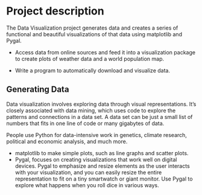 # Project description
The Data Visualization project generates data and creates a series of functional and beautiful visualizations of that data using matplotlib and Pygal.

-  Access data from online sources and feed it into a visualization package to create plots of weather data and a world population map.

-  Write a program to automatically download and visualize data.

## Generating Data
Data visualization involves exploring data through visual representations. It’s closely associated with data mining, which uses code to explore the patterns and connections in a data set. A data set can be just a small list of numbers that fits in one line of code or many gigabytes of data.


People use Python for data-intensive work in genetics, climate research, political and economic analysis, and much more.

-  matplotlib to make simple plots, such as line graphs and scatter plots.
-  Pygal, focuses on creating visualizations that work well on digital devices. Pygal to emphasize and resize elements as the user interacts with your visualization, and you can easily resize the entire representation to fit on a tiny smartwatch or giant monitor. Use Pygal to explore what happens when you roll dice in various ways.
